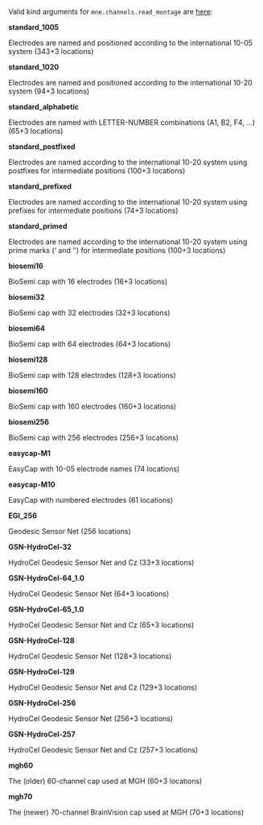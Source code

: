 Valid kind arguments for `mne.channels.read_montage` are [here](https://martinos.org/mne/stable/generated/mne.channels.read_montage.html#mne.channels.read_montage):

**standard_1005**

Electrodes are named and positioned according to the international 10-05 system (343+3 locations)

**standard_1020**

Electrodes are named and positioned according to the international 10-20 system (94+3 locations)

**standard_alphabetic**

Electrodes are named with LETTER-NUMBER combinations (A1, B2, F4, …) (65+3 locations)

**standard_postfixed**

Electrodes are named according to the international 10-20 system using postfixes for intermediate positions (100+3 locations)

**standard_prefixed**

Electrodes are named according to the international 10-20 system using prefixes for intermediate positions (74+3 locations)

**standard_primed**

Electrodes are named according to the international 10-20 system using prime marks (‘ and ‘’) for intermediate positions (100+3 locations)

**biosemi16**

BioSemi cap with 16 electrodes (16+3 locations)

**biosemi32**

BioSemi cap with 32 electrodes (32+3 locations)

**biosemi64**

BioSemi cap with 64 electrodes (64+3 locations)

**biosemi128**

BioSemi cap with 128 electrodes (128+3 locations)

**biosemi160**

BioSemi cap with 160 electrodes (160+3 locations)

**biosemi256**

BioSemi cap with 256 electrodes (256+3 locations)

**easycap-M1**

EasyCap with 10-05 electrode names (74 locations)

**easycap-M10**

EasyCap with numbered electrodes (61 locations)

**EGI_256**

Geodesic Sensor Net (256 locations)

**GSN-HydroCel-32**

HydroCel Geodesic Sensor Net and Cz (33+3 locations)

**GSN-HydroCel-64_1.0**

HydroCel Geodesic Sensor Net (64+3 locations)

**GSN-HydroCel-65_1.0**

HydroCel Geodesic Sensor Net and Cz (65+3 locations)

**GSN-HydroCel-128**

HydroCel Geodesic Sensor Net (128+3 locations)

**GSN-HydroCel-129**

HydroCel Geodesic Sensor Net and Cz (129+3 locations)

**GSN-HydroCel-256**

HydroCel Geodesic Sensor Net (256+3 locations)

**GSN-HydroCel-257**

HydroCel Geodesic Sensor Net and Cz (257+3 locations)

**mgh60**

The (older) 60-channel cap used at MGH (60+3 locations)

**mgh70**

The (newer) 70-channel BrainVision cap used at MGH (70+3 locations)
